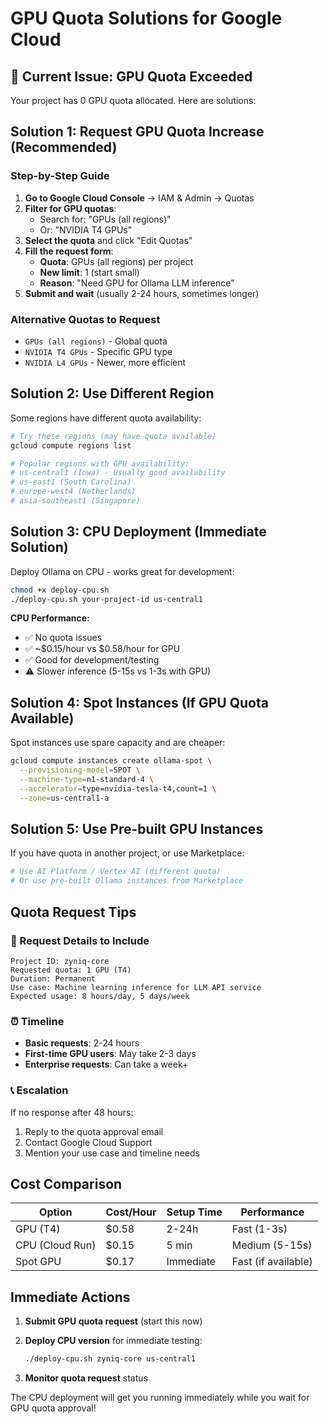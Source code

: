 # GPU Quota Solutions for Google Cloud

## 🚨 Current Issue: GPU Quota Exceeded

Your project has 0 GPU quota allocated. Here are solutions:

## Solution 1: Request GPU Quota Increase (Recommended)

### Step-by-Step Guide

1. **Go to Google Cloud Console** → IAM & Admin → Quotas
2. **Filter for GPU quotas**:
   - Search for: "GPUs (all regions)"
   - Or: "NVIDIA T4 GPUs"
3. **Select the quota** and click "Edit Quotas"
4. **Fill the request form**:
   - **Quota**: GPUs (all regions) per project
   - **New limit**: 1 (start small)
   - **Reason**: "Need GPU for Ollama LLM inference"
5. **Submit and wait** (usually 2-24 hours, sometimes longer)

### Alternative Quotas to Request

- `GPUs (all regions)` - Global quota
- `NVIDIA T4 GPUs` - Specific GPU type
- `NVIDIA L4 GPUs` - Newer, more efficient

## Solution 2: Use Different Region

Some regions have different quota availability:

```bash
# Try these regions (may have quota available)
gcloud compute regions list

# Popular regions with GPU availability:
# us-central1 (Iowa) - Usually good availability
# us-east1 (South Carolina)
# europe-west4 (Netherlands)
# asia-southeast1 (Singapore)
```

## Solution 3: CPU Deployment (Immediate Solution)

Deploy Ollama on CPU - works great for development:

```bash
chmod +x deploy-cpu.sh
./deploy-cpu.sh your-project-id us-central1
```

**CPU Performance:**

- ✅ No quota issues
- ✅ ~$0.15/hour vs $0.58/hour for GPU
- ✅ Good for development/testing
- ⚠️ Slower inference (5-15s vs 1-3s with GPU)

## Solution 4: Spot Instances (If GPU Quota Available)

Spot instances use spare capacity and are cheaper:

```bash
gcloud compute instances create ollama-spot \
  --provisioning-model=SPOT \
  --machine-type=n1-standard-4 \
  --accelerator=type=nvidia-tesla-t4,count=1 \
  --zone=us-central1-a
```

## Solution 5: Use Pre-built GPU Instances

If you have quota in another project, or use Marketplace:

```bash
# Use AI Platform / Vertex AI (different quota)
# Or use pre-built Ollama instances from Marketplace
```

## Quota Request Tips

### 📝 Request Details to Include

```
Project ID: zyniq-core
Requested quota: 1 GPU (T4)
Duration: Permanent
Use case: Machine learning inference for LLM API service
Expected usage: 8 hours/day, 5 days/week
```

### ⏰ Timeline

- **Basic requests**: 2-24 hours
- **First-time GPU users**: May take 2-3 days
- **Enterprise requests**: Can take a week+

### 📞 Escalation

If no response after 48 hours:

1. Reply to the quota approval email
2. Contact Google Cloud Support
3. Mention your use case and timeline needs

## Cost Comparison

| Option | Cost/Hour | Setup Time | Performance |
|--------|-----------|------------|-------------|
| GPU (T4) | $0.58 | 2-24h | Fast (1-3s) |
| CPU (Cloud Run) | $0.15 | 5 min | Medium (5-15s) |
| Spot GPU | $0.17 | Immediate | Fast (if available) |

## Immediate Actions

1. **Submit GPU quota request** (start this now)
2. **Deploy CPU version** for immediate testing:

   ```bash
   ./deploy-cpu.sh zyniq-core us-central1
   ```

3. **Monitor quota request** status

The CPU deployment will get you running immediately while you wait for GPU quota approval!